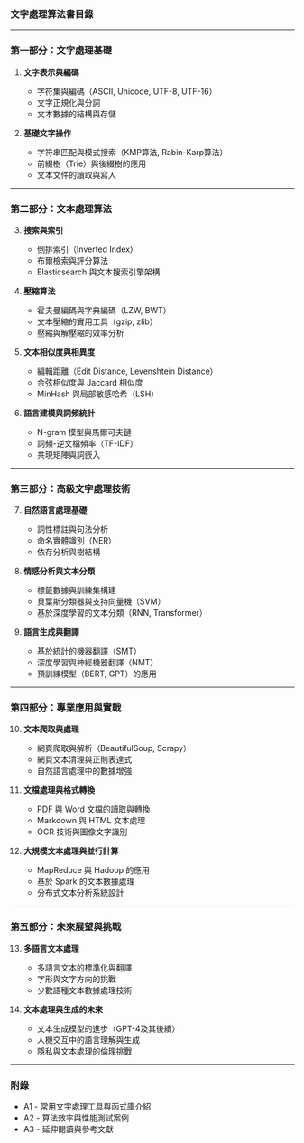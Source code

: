 ### **文字處理算法書目錄**

---

### **第一部分：文字處理基礎**
1. **文字表示與編碼**
   - 字符集與編碼（ASCII, Unicode, UTF-8, UTF-16）
   - 文字正規化與分詞
   - 文本數據的結構與存儲

2. **基礎文字操作**
   - 字符串匹配與模式搜索（KMP算法, Rabin-Karp算法）
   - 前綴樹（Trie）與後綴樹的應用
   - 文本文件的讀取與寫入

---

### **第二部分：文本處理算法**
3. **搜索與索引**
   - 倒排索引（Inverted Index）
   - 布爾檢索與評分算法
   - Elasticsearch 與文本搜索引擎架構

4. **壓縮算法**
   - 霍夫曼編碼與字典編碼（LZW, BWT）
   - 文本壓縮的實用工具（gzip, zlib）
   - 壓縮與解壓縮的效率分析

5. **文本相似度與相異度**
   - 編輯距離（Edit Distance, Levenshtein Distance）
   - 余弦相似度與 Jaccard 相似度
   - MinHash 與局部敏感哈希（LSH）

6. **語言建模與詞頻統計**
   - N-gram 模型與馬爾可夫鏈
   - 詞頻-逆文檔頻率（TF-IDF）
   - 共現矩陣與詞嵌入

---

### **第三部分：高級文字處理技術**
7. **自然語言處理基礎**
   - 詞性標註與句法分析
   - 命名實體識別（NER）
   - 依存分析與樹結構

8. **情感分析與文本分類**
   - 標籤數據與訓練集構建
   - 貝葉斯分類器與支持向量機（SVM）
   - 基於深度學習的文本分類（RNN, Transformer）

9. **語言生成與翻譯**
   - 基於統計的機器翻譯（SMT）
   - 深度學習與神經機器翻譯（NMT）
   - 預訓練模型（BERT, GPT）的應用

---

### **第四部分：專業應用與實戰**
10. **文本爬取與處理**
    - 網頁爬取與解析（BeautifulSoup, Scrapy）
    - 網頁文本清理與正則表達式
    - 自然語言處理中的數據增強

11. **文檔處理與格式轉換**
    - PDF 與 Word 文檔的讀取與轉換
    - Markdown 與 HTML 文本處理
    - OCR 技術與圖像文字識別

12. **大規模文本處理與並行計算**
    - MapReduce 與 Hadoop 的應用
    - 基於 Spark 的文本數據處理
    - 分布式文本分析系統設計

---

### **第五部分：未來展望與挑戰**
13. **多語言文本處理**
    - 多語言文本的標準化與翻譯
    - 字形與文字方向的挑戰
    - 少數語種文本數據處理技術

14. **文本處理與生成的未來**
    - 文本生成模型的進步（GPT-4及其後續）
    - 人機交互中的語言理解與生成
    - 隱私與文本處理的倫理挑戰

---

### **附錄**
- A1 - 常用文字處理工具與函式庫介紹
- A2 - 算法效率與性能測試案例
- A3 - 延伸閱讀與參考文獻